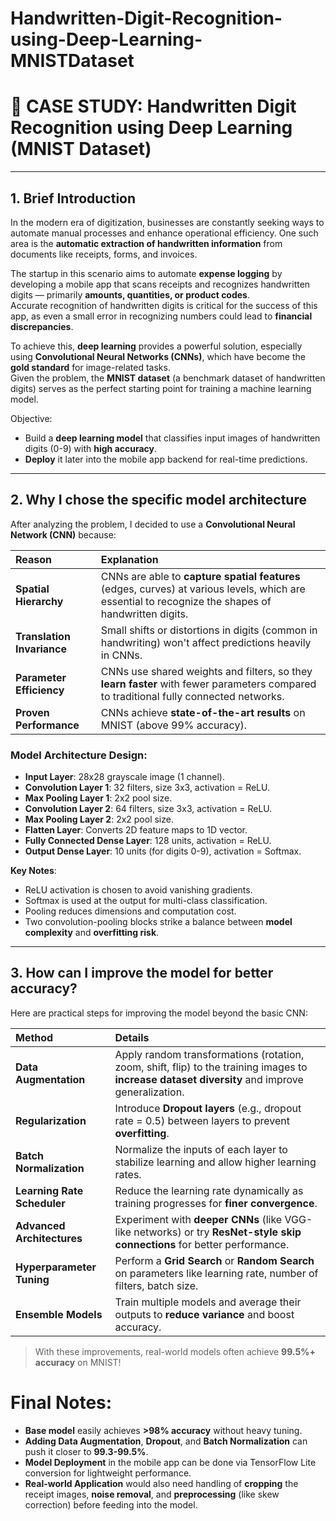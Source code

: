 # Handwritten-Digit-Recognition-using-Deep-Learning-MNISTDataset

# 📄 CASE STUDY: Handwritten Digit Recognition using Deep Learning (MNIST Dataset)

---

## 1. **Brief Introduction**

In the modern era of digitization, businesses are constantly seeking ways to automate manual processes and enhance operational efficiency. One such area is the **automatic extraction of handwritten information** from documents like receipts, forms, and invoices.

The startup in this scenario aims to automate **expense logging** by developing a mobile app that scans receipts and recognizes handwritten digits — primarily **amounts, quantities, or product codes**.  
Accurate recognition of handwritten digits is critical for the success of this app, as even a small error in recognizing numbers could lead to **financial discrepancies**.

To achieve this, **deep learning** provides a powerful solution, especially using **Convolutional Neural Networks (CNNs)**, which have become the **gold standard** for image-related tasks.  
Given the problem, the **MNIST dataset** (a benchmark dataset of handwritten digits) serves as the perfect starting point for training a machine learning model.

 Objective:  
- Build a **deep learning model** that classifies input images of handwritten digits (0-9) with **high accuracy**.
- **Deploy** it later into the mobile app backend for real-time predictions.

---

## 2. **Why I chose the specific model architecture**

After analyzing the problem, I decided to use a **Convolutional Neural Network (CNN)** because:

| Reason | Explanation |
|:-------|:------------|
| **Spatial Hierarchy** | CNNs are able to **capture spatial features** (edges, curves) at various levels, which are essential to recognize the shapes of handwritten digits. |
| **Translation Invariance** | Small shifts or distortions in digits (common in handwriting) won't affect predictions heavily in CNNs. |
| **Parameter Efficiency** | CNNs use shared weights and filters, so they **learn faster** with fewer parameters compared to traditional fully connected networks. |
| **Proven Performance** | CNNs achieve **state-of-the-art results** on MNIST (above 99% accuracy). |

###  Model Architecture Design:

- **Input Layer**: 28x28 grayscale image (1 channel).
- **Convolution Layer 1**: 32 filters, size 3x3, activation = ReLU.
- **Max Pooling Layer 1**: 2x2 pool size.
- **Convolution Layer 2**: 64 filters, size 3x3, activation = ReLU.
- **Max Pooling Layer 2**: 2x2 pool size.
- **Flatten Layer**: Converts 2D feature maps to 1D vector.
- **Fully Connected Dense Layer**: 128 units, activation = ReLU.
- **Output Dense Layer**: 10 units (for digits 0-9), activation = Softmax.

 **Key Notes**:
- ReLU activation is chosen to avoid vanishing gradients.
- Softmax is used at the output for multi-class classification.
- Pooling reduces dimensions and computation cost.
- Two convolution-pooling blocks strike a balance between **model complexity** and **overfitting risk**.

---

## 3. **How can I improve the model for better accuracy?**

Here are practical steps for improving the model beyond the basic CNN:

| Method | Details |
|:-------|:--------|
| **Data Augmentation** | Apply random transformations (rotation, zoom, shift, flip) to the training images to **increase dataset diversity** and improve generalization. |
| **Regularization** | Introduce **Dropout layers** (e.g., dropout rate = 0.5) between layers to prevent **overfitting**. |
| **Batch Normalization** | Normalize the inputs of each layer to stabilize learning and allow higher learning rates. |
| **Learning Rate Scheduler** | Reduce the learning rate dynamically as training progresses for **finer convergence**. |
| **Advanced Architectures** | Experiment with **deeper CNNs** (like VGG-like networks) or try **ResNet-style skip connections** for better performance. |
| **Hyperparameter Tuning** | Perform a **Grid Search** or **Random Search** on parameters like learning rate, number of filters, batch size. |
| **Ensemble Models** | Train multiple models and average their outputs to **reduce variance** and boost accuracy. |

> With these improvements, real-world models often achieve **99.5%+ accuracy** on MNIST!


#  Final Notes:

- **Base model** easily achieves **>98% accuracy** without heavy tuning.
- **Adding Data Augmentation**, **Dropout**, and **Batch Normalization** can push it closer to **99.3-99.5%**.
- **Model Deployment** in the mobile app can be done via TensorFlow Lite conversion for lightweight performance.
- **Real-world Application** would also need handling of **cropping** the receipt images, **noise removal**, and **preprocessing** (like skew correction) before feeding into the model.

